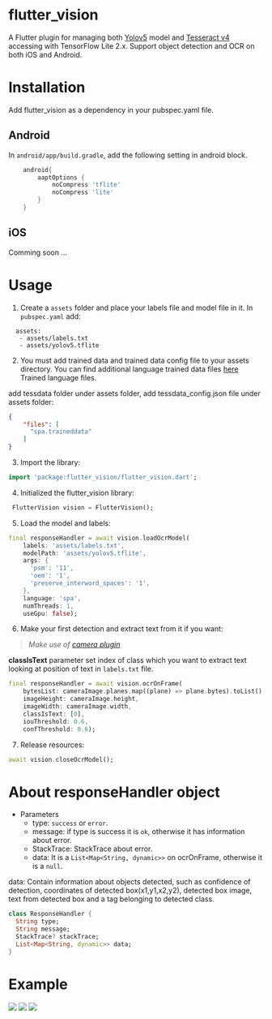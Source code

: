 # flutter_vision

A Flutter plugin for managing both [Yolov5](https://github.com/ultralytics/yolov5) model and [Tesseract v4](https://tesseract-ocr.github.io/tessdoc/) accessing with TensorFlow Lite 2.x. Support object detection and OCR on both iOS and Android.

# Installation
Add flutter_vision as a dependency in your pubspec.yaml file.

## Android
In `android/app/build.gradle`, add the following setting in android block.

```gradle
    android{
        aaptOptions {
            noCompress 'tflite'
            noCompress 'lite'
        }
    }
```
## iOS
Comming soon ...

# Usage
1. Create a `assets` folder and place your labels file and model file in it. In `pubspec.yaml` add:

```
  assets:
   - assets/labels.txt
   - assets/yolov5.tflite
```

2. You must add trained data and trained data config file to your assets directory. You can find additional language trained data files [here](https://github.com/tesseract-ocr/tessdata) Trained language files.

add tessdata folder under assets folder, add tessdata_config.json file under assets folder:

```json
{
    "files": [
      "spa.traineddata"
    ]
}
```

3. Import the library:

```dart
import 'package:flutter_vision/flutter_vision.dart';
```

4. Initialized the flutter_vision library:

```dart 
 FlutterVision vision = FlutterVision();
```

5. Load the model and labels:

```dart
final responseHandler = await vision.loadOcrModel(
    labels: 'assets/labels.txt',
    modelPath: 'assets/yolov5.tflite',
    args: {
      'psm': '11',
      'oem': '1',
      'preserve_interword_spaces': '1',
    },
    language: 'spa',
    numThreads: 1,
    useGpu: false);
```

6. Make your first detection and extract text from it if you want:
> _Make use of [camera plugin](https://pub.dev/packages/camera)_

__classIsText__ parameter set index of class which you want to extract text looking at position of text in `labels.txt` file.
```dart
final responseHandler = await vision.ocrOnFrame(
    bytesList: cameraImage.planes.map((plane) => plane.bytes).toList(),
    imageHeight: cameraImage.height,
    imageWidth: cameraImage.width,
    classIsText: [0],
    iouThreshold: 0.6,
    confThreshold: 0.6);
```

7. Release resources:

```dart
await vision.closeOcrModel();
```

# About responseHandler object
+ Parameters
    + type: `success` or `error`.
    + message: if type is success it is `ok`, otherwise it has information about error.
    + StackTrace: StackTrace about error.
    + data: It is a `List<Map<String, dynamic>>` on ocrOnFrame, otherwise it is a `null`.

data: Contain information about objects detected, such as confidence of detection, coordinates of detected box(x1,y1,x2,y2), detected box image, text from detected box and a tag belonging to detected class.

```dart
class ResponseHandler {
  String type;
  String message;
  StackTrace? stackTrace;
  List<Map<String, dynamic>> data;
}
```

# Example
![](https://drive.google.com/uc?export=view&id=1qux4ue3FGwd5NVyj_n2InrRVufyKytLO)
![](https://drive.google.com/uc?export=view&id=1GWBm3_zZg_Fe3x9PEnr2bgEQqseJcFD8)
![](https://drive.google.com/uc?export=view&id=1l7Pi-6jPXNYCLgEaiLQayzrHCLB_E9Hx)